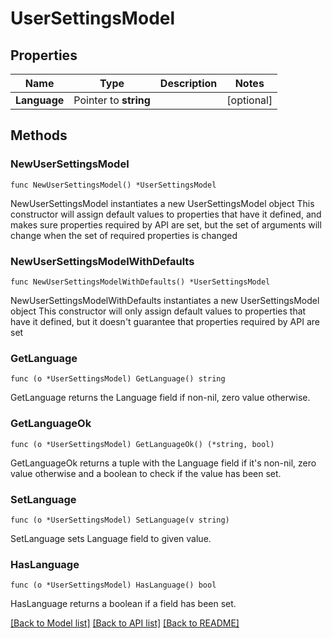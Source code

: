 # UserSettingsModel

## Properties

Name | Type | Description | Notes
------------ | ------------- | ------------- | -------------
**Language** | Pointer to **string** |  | [optional] 

## Methods

### NewUserSettingsModel

`func NewUserSettingsModel() *UserSettingsModel`

NewUserSettingsModel instantiates a new UserSettingsModel object
This constructor will assign default values to properties that have it defined,
and makes sure properties required by API are set, but the set of arguments
will change when the set of required properties is changed

### NewUserSettingsModelWithDefaults

`func NewUserSettingsModelWithDefaults() *UserSettingsModel`

NewUserSettingsModelWithDefaults instantiates a new UserSettingsModel object
This constructor will only assign default values to properties that have it defined,
but it doesn't guarantee that properties required by API are set

### GetLanguage

`func (o *UserSettingsModel) GetLanguage() string`

GetLanguage returns the Language field if non-nil, zero value otherwise.

### GetLanguageOk

`func (o *UserSettingsModel) GetLanguageOk() (*string, bool)`

GetLanguageOk returns a tuple with the Language field if it's non-nil, zero value otherwise
and a boolean to check if the value has been set.

### SetLanguage

`func (o *UserSettingsModel) SetLanguage(v string)`

SetLanguage sets Language field to given value.

### HasLanguage

`func (o *UserSettingsModel) HasLanguage() bool`

HasLanguage returns a boolean if a field has been set.


[[Back to Model list]](../README.md#documentation-for-models) [[Back to API list]](../README.md#documentation-for-api-endpoints) [[Back to README]](../README.md)


